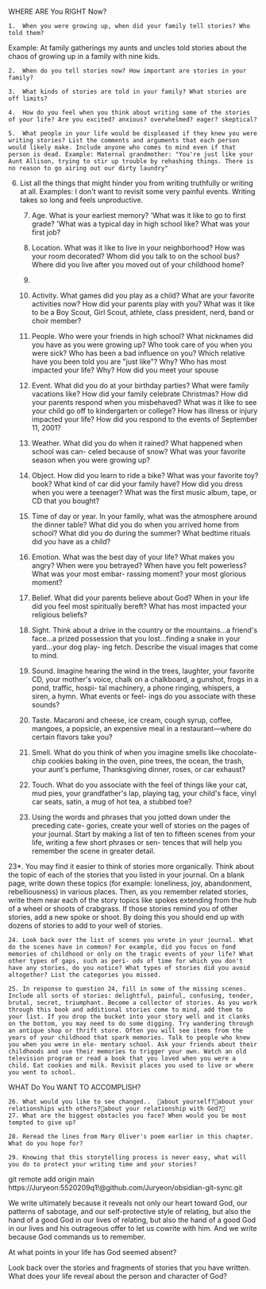 
WHERE ARE You RIGHT Now?

	1.	When you were growing up, when did your family tell stories? Who told them?
Example: At family gatherings my aunts and uncles told stories about the chaos of growing up in a family with nine kids.

	2.	When do you tell stories now? How important are stories in your family?

	3.	What kinds of stories are told in your family? What stories are off limits?

	4.	How do you feel when you think about writing some of the stories of your life? Are you excited? anxious? overwhelmed? eager? skeptical?

	5.	What people in your life would be displeased if they knew you were writing stories? List the comments and arguments that each person would likely make. Include anyone who comes to mind even if that person is dead. Example: Maternal grandmother: "You're just like your Aunt Allison, trying to stir up trouble by rehashing things. There is no reason to go airing out our dirty laundry"


 6. List all the things that might hinder you from writing truthfully or writing at all. Examples: I don't want to revisit some very painful events. Writing takes so long and feels unproductive.

	7.	Age. What is your earliest memory? 'What was it like to go to first grade? 'What was a typical day in high school like? What was your first job?

	8.	Location. What was it like to live in your neighborhood? How was your room decorated? Whom did you talk to on the school bus? Where did you live after you moved out of your childhood home?
	9.	

	9.	Activity. What games did you play as a child? What are your favorite activities now? How did your parents play with you? What was it like to be a Boy Scout, Girl Scout, athlete, class president, nerd, band or choir member?

	10.	People. Who were your friends in high school? What nicknames did you have as you were growing up? Who took care of you when you were sick? Who has been a bad influence on you? Which relative have you been told you are "just like"? Why? Who has most impacted your life? Why? How did you meet your spouse

	11.	Event. What did you do at your birthday parties? What were family vacations like? How did your family celebrate Christmas? How did your parents respond when you misbehaved? What was it like to see your child go off to kindergarten or college? How has illness or injury impacted your life? How did you respond to the events of September 11, 2001?

	12.	Weather. What did you do when it rained? What happened when school was can- celed because of snow? What was your favorite season when you were growing up?

	13.	Object. How did you learn to ride a bike? What was your favorite toy? book? What kind of car did your family have? How did you dress when you were a teenager? What was the first music album, tape, or CD that you bought?

	14.	 Time of day or year. In your family, what was the atmosphere around the dinner table? What did you do when you arrived home from school? What did you do during the summer? What bedtime rituals did you have as a child?

	15.	 Emotion. What was the best day of your life? What makes you angry? When were you betrayed? When have you felt powerless? What was your most embar- rassing moment? your most glorious moment?



	16.	Belief. What did your parents believe about God? When in your life did you feel most spiritually bereft? What has most impacted your religious beliefs?

	17.	Sight. Think about a drive in the country or the mountains...a friend's face...a prized possession that you lost...finding a snake in your yard...your dog play- ing fetch. Describe the visual images that come to mind.

	18.	Sound. Imagine hearing the wind in the trees, laughter, your favorite CD, your mother's voice, chalk on a chalkboard, a gunshot, frogs in a pond, traffic, hospi- tal machinery, a phone ringing, whispers, a siren, a hymn. What events or feel- ings do you associate with these sounds?

	19.	Taste. Macaroni and cheese, ice cream, cough syrup, coffee, mangoes, a popsicle, an expensive meal in a restaurant—where do certain flavors take you?

	20.	Smell. What do you think of when you imagine smells like chocolate-chip cookies baking in the oven, pine trees, the ocean, the trash, your aunt's perfume, Thanksgiving dinner, roses, or car exhaust?

	21.	Touch. What do you associate with the feel of things like your cat, mud pies, your grandfather's lap, playing tag, your child's face, vinyl car seats, satin, a mug of hot tea, a stubbed toe?

	22.	Using the words and phrases that you jotted down under the preceding cate- gories, create your well of stories on the pages of your journal. Start by making a list of ten to fifteen scenes from your life, writing a few short phrases or sen- tences that will help you remember the scene in greater detail.

23*. You may find it easier to think of stories more organically. Think about the topic of each of the stories that you listed in your journal. On a blank page, write down these topics (for example: loneliness, joy, abandonment, rebelliousness) in various places. Then, as you remember related stories, write them near each of the story topics like spokes extending from the hub of a wheel or shoots of crabgrass. If those stories remind you of other stories, add a new spoke or shoot. By doing this you should end up with dozens of stories to add to your well of stories.

	24.	Look back over the list of scenes you wrote in your journal. What do the scenes have in common? For example, did you focus on fond memories of childhood or only on the tragic events of your life? What other types of gaps, such as peri- ods of time for which you don't have any stories, do you notice? What types of stories did you avoid altogether? List the categories you missed.

	25.	In response to question 24, fill in some of the missing scenes. Include all sorts of stories: delightful, painful, confusing, tender, brutal, secret, triumphant. Become a collector of stories. As you work through this book and additional stories come to mind, add them to your list. If you drop the bucket into your story well and it clanks on the bottom, you may need to do some digging. Try wandering through an antique shop or thrift store. Often you will see items from the years of your childhood that spark memories. Talk to people who knew you when you were in ele- mentary school. Ask your friends about their childhoods and use their memories to trigger your own. Watch an old television program or read a book that you loved when you were a child. Eat cookies and milk. Revisit places you used to live or where you went to school.

WHAT Do You WANT TO ACCOMPLISH?

	26.	What would you like to see changed..  about yourself?about your relationships with others?about your relationship with God?
	27.	What are the biggest obstacles you face? When would you be most tempted to give up?

	28.	Reread the lines from Mary Oliver's poem earlier in this chapter. What do you hope for?

	29.	Knowing that this storytelling process is never easy, what will you do to protect your writing time and your stories?

git remote add origin main https://Juryeon:5520209q1!@github.com/Juryeon/obsidian-git-sync.git



We write ultimately because it reveals not only our heart toward God, our patterns of sabotage, and our self-protective style of relating, but also the hand of a good God in our lives of relating, but also the hand of a good God in our lives and his outrageous offer to let us cowrite with him. And we write because God commands us to remember.


At what points in your life has God seemed absent? 


Look back over the stories and fragments of stories that you have written. What does your life reveal about the person and character of God? 